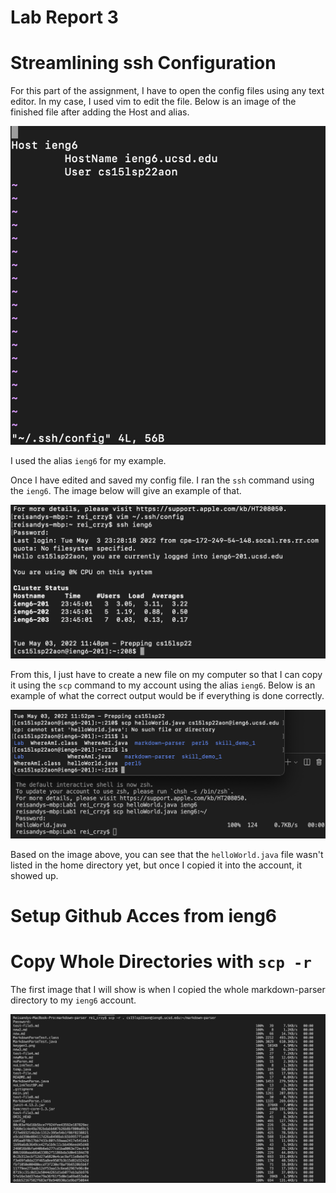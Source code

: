 # **Lab Report 3**
# Streamlining ssh Configuration
For this part of the assignment, I have to open the config files using any text editor. In my case, I used vim to edit the file. Below is an image of the finished file after adding the Host and alias.

![configFile](configFile.png)

I used the alias `ieng6` for my example.

Once I have edited and saved my config file. I ran the `ssh` command using the `ieng6`. The image below will give an example of that.

![sshLogging](sshLogging.png)

From this, I just have to create a new file on my computer so that I can copy it using the `scp` command to my account using the alias `ieng6`. Below is an example of what the correct output would be if everything is done correctly.

![scpCommand](scpCommand.png)

Based on the image above, you can see that the `helloWorld.java` file wasn't listed in the home directory yet, but once I copied it into the account, it showed up.

# Setup Github Acces from ieng6

# Copy Whole Directories with `scp -r`
The first image that I will show is when I copied the whole markdown-parser directory to my `ieng6` account.

![scpWhole](scpWhole.png)





